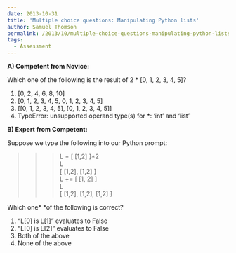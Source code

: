 ```yaml
---
date: 2013-10-31
title: 'Multiple choice questions: Manipulating Python lists'
author: Samuel Thomson
permalink: /2013/10/multiple-choice-questions-manipulating-python-lists/
tags:
  - Assessment
---
```

**A) Competent from Novice:**

Which one of the following is the result of 2 * [0, 1, 2, 3, 4, 5]?

1.  [0, 2, 4, 6, 8, 10]
2.  [0, 1, 2, 3, 4, 5, 0, 1, 2, 3, 4, 5]
3.  [[0, 1, 2, 3, 4, 5], [0, 1, 2, 3, 4, 5]]
4.  TypeError: unsupported operand type(s) for *: &#8216;int&#8217; and &#8216;list&#8217;

**B) Expert from Competent:**

Suppose we type the following into our Python prompt:

>>> L = [ [1,2] ]*2  
>>> L  
>>> [ [1,2], [1,2] ]  
>>> L += [ [1, 2] ]  
>>> L  
>>> [ [1,2], [1,2], [1,2] ]

Which one* *of the following is correct?

1.  &#8220;L[0] is L[1]&#8221; evaluates to False
2.  &#8220;L[0] is L[2]&#8221; evaluates to False
3.  Both of the above
4.  None of the above

&nbsp;
